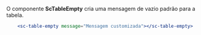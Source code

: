 O componente **ScTableEmpty** cria uma mensagem de vazio padrão para a tabela.

```jsx
    <sc-table-empty message="Mensagem customizada"></sc-table-empty>
```
